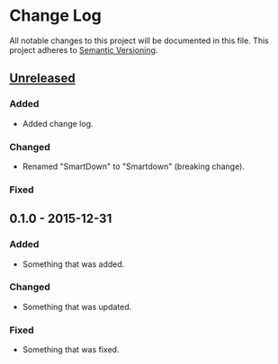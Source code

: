 # Change Log #
All notable changes to this project will be documented in this file. This
project adheres to [Semantic Versioning](http://semver.org/).

## [Unreleased] ##
### Added ###
- Added change log.

### Changed ###
- Renamed "SmartDown" to "Smartdown" (breaking change).

### Fixed ###

## 0.1.0 - 2015-12-31 ##
### Added ###
- Something that was added.

### Changed ###
- Something that was updated.

### Fixed ###
- Something that was fixed.

[Unreleased]: https://github.com/monooso/smartdown.craft-plugin/compare/v0.1.0...HEAD
